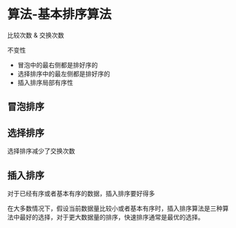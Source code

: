# 算法-基本排序算法

比较次数 & 交换次数

不变性

- 冒泡中的最右侧都是排好序的
- 选择排序中的最左侧都是排好序的
- 插入排序局部有序性

## 冒泡排序

## 选择排序

选择排序减少了交换次数

## 插入排序

对于已经有序或者基本有序的数据，插入排序要好得多

在大多数情况下，假设当前数据量比较小或者基本有序时，插入排序算法是三种算法中最好的选择，对于更大数据量的排序，快速排序通常是最优的选择。

